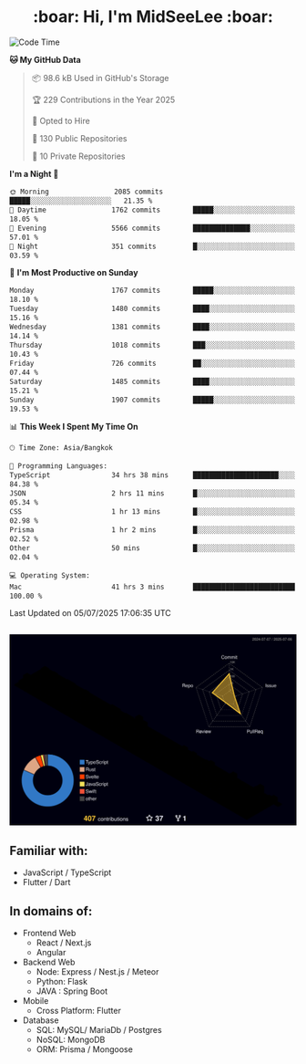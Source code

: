 <h1 align="center"> :boar: Hi, I'm MidSeeLee :boar:</h1>
 
<!--START_SECTION:waka-->
![Code Time](http://img.shields.io/badge/Code%20Time-3%2C183%20hrs%2025%20mins-blue)

**🐱 My GitHub Data** 

> 📦 98.6 kB Used in GitHub's Storage 
 > 
> 🏆 229 Contributions in the Year 2025
 > 
> 💼 Opted to Hire
 > 
> 📜 130 Public Repositories 
 > 
> 🔑 10 Private Repositories 
 > 
**I'm a Night 🦉** 

```text
🌞 Morning                2085 commits        █████░░░░░░░░░░░░░░░░░░░░   21.35 % 
🌆 Daytime                1762 commits        █████░░░░░░░░░░░░░░░░░░░░   18.05 % 
🌃 Evening                5566 commits        ██████████████░░░░░░░░░░░   57.01 % 
🌙 Night                  351 commits         █░░░░░░░░░░░░░░░░░░░░░░░░   03.59 % 
```
📅 **I'm Most Productive on Sunday** 

```text
Monday                   1767 commits        █████░░░░░░░░░░░░░░░░░░░░   18.10 % 
Tuesday                  1480 commits        ████░░░░░░░░░░░░░░░░░░░░░   15.16 % 
Wednesday                1381 commits        ████░░░░░░░░░░░░░░░░░░░░░   14.14 % 
Thursday                 1018 commits        ███░░░░░░░░░░░░░░░░░░░░░░   10.43 % 
Friday                   726 commits         ██░░░░░░░░░░░░░░░░░░░░░░░   07.44 % 
Saturday                 1485 commits        ████░░░░░░░░░░░░░░░░░░░░░   15.21 % 
Sunday                   1907 commits        █████░░░░░░░░░░░░░░░░░░░░   19.53 % 
```


📊 **This Week I Spent My Time On** 

```text
🕑︎ Time Zone: Asia/Bangkok

💬 Programming Languages: 
TypeScript               34 hrs 38 mins      █████████████████████░░░░   84.38 % 
JSON                     2 hrs 11 mins       █░░░░░░░░░░░░░░░░░░░░░░░░   05.34 % 
CSS                      1 hr 13 mins        █░░░░░░░░░░░░░░░░░░░░░░░░   02.98 % 
Prisma                   1 hr 2 mins         █░░░░░░░░░░░░░░░░░░░░░░░░   02.52 % 
Other                    50 mins             █░░░░░░░░░░░░░░░░░░░░░░░░   02.04 % 

💻 Operating System: 
Mac                      41 hrs 3 mins       █████████████████████████   100.00 % 
```


 Last Updated on 05/07/2025 17:06:35 UTC
<!--END_SECTION:waka-->

##

![](./profile-3d-contrib/profile-night-rainbow.svg)

## Familiar with:
- JavaScript / TypeScript
- Flutter / Dart

## In domains of:
- Frontend Web
  - React / Next.js
  - Angular
- Backend Web
  - Node: Express / Nest.js / Meteor
  - Python: Flask
  - JAVA : Spring Boot
- Mobile
  - Cross Platform: Flutter
- Database
  - SQL: MySQL/ MariaDb / Postgres
  - NoSQL: MongoDB
  - ORM: Prisma / Mongoose

